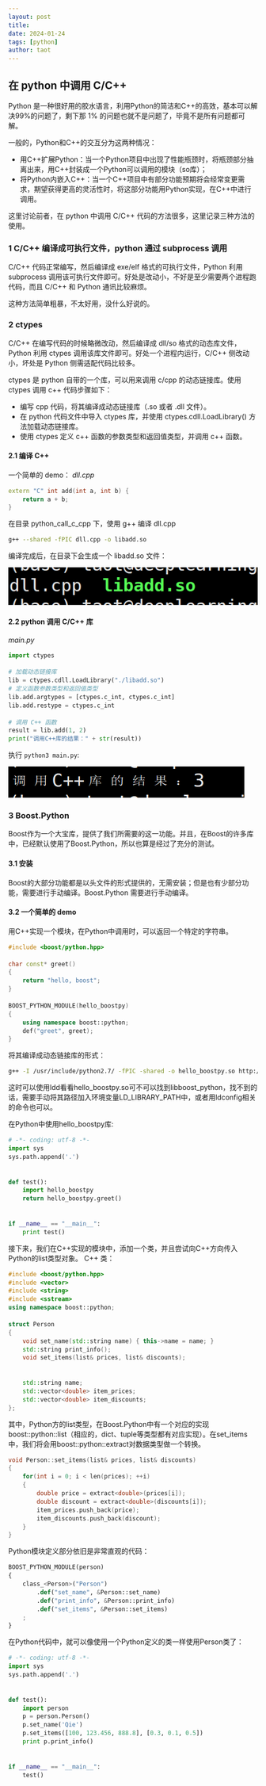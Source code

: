 ```yaml
---
layout: post
title: 
date: 2024-01-24
tags: [python]
author: taot
---
```


## 在 python 中调用 C/C++

Python 是一种很好用的胶水语言，利用Python的简洁和C++的高效，基本可以解决99%的问题了，剩下那 1% 的问题也就不是问题了，毕竟不是所有问题都可解。

一般的，Python和C++的交互分为这两种情况：         
* 用C++扩展Python：当一个Python项目中出现了性能瓶颈时，将瓶颈部分抽离出来，用C++封装成一个Python可以调用的模块（so库）；         
* 将Python内嵌入C++：当一个C++项目中有部分功能预期将会经常变更需求，期望获得更高的灵活性时，将这部分功能用Python实现，在C++中进行调用。

这里讨论前者，在 python 中调用 C/C++ 代码的方法很多，这里记录三种方法的使用。

### 1 C/C++ 编译成可执行文件，python 通过 subprocess 调用

C/C++ 代码正常编写，然后编译成 exe/elf 格式的可执行文件，Python 利用 subprocess 调用该可执行文件即可。好处是改动小，不好是至少需要两个进程跑代码，而且 C/C++ 和 Python 通讯比较麻烦。

这种方法简单粗暴，不太好用，没什么好说的。

### 2 ctypes

C/C++ 在编写代码的时候略微改动，然后编译成 dll/so 格式的动态库文件，Python 利用 ctypes 调用该库文件即可。好处一个进程内运行，C/C++ 侧改动小，坏处是 Python 侧需适配代码比较多。

ctypes 是 python 自带的一个库，可以用来调用 c/cpp 的动态链接库。使用 ctypes 调用 c++ 代码步骤如下：
* 编写 cpp 代码，将其编译成动态链接库（.so 或者 .dll 文件）。
* 在 python 代码文件中导入 ctypes 库，并使用 ctypes.cdll.LoadLibrary() 方法加载动态链接库。
* 使用 ctypes 定义 c++ 函数的参数类型和返回值类型，并调用 c++ 函数。

#### 2.1 编译 C++

一个简单的 demo：
*dll.cpp*

```cpp
extern "C" int add(int a, int b) {
	return a + b;
}
```

在目录 python_call_c_cpp 下，使用 g++ 编译 dll.cpp

```bash
g++ --shared -fPIC dll.cpp -o libadd.so
```

编译完成后，在目录下会生成一个 libadd.so 文件：

![Alt text](../blog_images/github_drawing_board_for_gitpages_blog/python_call_c_cpp_1.png)


#### 2.2 python 调用 C/C++ 库

*main.py*
```python
import ctypes

# 加载动态链接库 
lib = ctypes.cdll.LoadLibrary("./libadd.so") 
# 定义函数参数类型和返回值类型 
lib.add.argtypes = [ctypes.c_int, ctypes.c_int] 
lib.add.restype = ctypes.c_int 

# 调用 C++ 函数 
result = lib.add(1, 2) 
print("调用C++库的结果：" + str(result))
```

执行 `python3 main.py`:

![Alt text](../blog_images/github_drawing_board_for_gitpages_blog/python_call_c_cpp_2.png)


### 3 Boost.Python

Boost作为一个大宝库，提供了我们所需要的这一功能。并且，在Boost的许多库中，已经默认使用了Boost.Python，所以也算是经过了充分的测试。

#### 3.1 安装

Boost的大部分功能都是以头文件的形式提供的，无需安装；但是也有少部分功能，需要进行手动编译。Boost.Python 需要进行手动编译。

#### 3.2 一个简单的 demo

用C++实现一个模块，在Python中调用时，可以返回一个特定的字符串。

```cpp
#include <boost/python.hpp>

char const* greet()
{
	return "hello, boost";
}

BOOST_PYTHON_MODULE(hello_boostpy)
{
	using namespace boost::python;
	def("greet", greet);
}
```

将其编译成动态链接库的形式：
```bash
g++ -I /usr/include/python2.7/ -fPIC -shared -o hello_boostpy.so http://hello_boostpy.cc -lboost_python
```

这时可以使用ldd看看hello_boostpy.so可不可以找到libboost_python，找不到的话，需要手动将其路径加入环境变量LD_LIBRARY_PATH中，或者用ldconfig相关的命令也可以。

在Python中使用hello_boostpy库:
```python
# -*- coding: utf-8 -*-
import sys
sys.path.append('.')


def test():
    import hello_boostpy
    return hello_boostpy.greet()


if __name__ == "__main__":
    print test()
```

接下来，我们在C++实现的模块中，添加一个类，并且尝试向C++方向传入Python的list类型对象。
C++ 类：
```cpp
#include <boost/python.hpp>
#include <vector>
#include <string>
#include <sstream>
using namespace boost::python;

struct Person
{
	void set_name(std::string name) { this->name = name; }
	std::string print_info();
	void set_items(list& prices, list& discounts);
	
	
	std::string name;
	std::vector<double> item_prices;
	std::vector<double> item_discounts;
};
```

其中，Python方的list类型，在Boost.Python中有一个对应的实现boost::python::list（相应的，dict、tuple等类型都有对应实现）。在set_items中，我们将会用boost::python::extract对数据类型做一个转换。

```cpp
void Person::set_items(list& prices, list& discounts)
{
	for(int i = 0; i < len(prices); ++i)
	{
		double price = extract<double>(prices[i]);
		double discount = extract<double>(discounts[i]);
		item_prices.push_back(price);
		item_discounts.push_back(discount);
	}
}
```

Python模块定义部分依旧是非常直观的代码：

```python
BOOST_PYTHON_MODULE(person)
{
	class_<Person>("Person")
		.def("set_name", &Person::set_name)
		.def("print_info", &Person::print_info)
		.def("set_items", &Person::set_items)
	;	
}
```

在Python代码中，就可以像使用一个Python定义的类一样使用Person类了：

```python
# -*- coding: utf-8 -*-
import sys
sys.path.append('.')


def test():
    import person
    p = person.Person()
    p.set_name('Qie')
    p.set_items([100, 123.456, 888.8], [0.3, 0.1, 0.5])
    print p.print_info()


if __name__ == "__main__":
    test()
```
